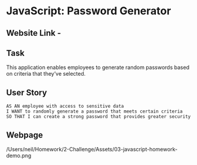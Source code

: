 # JavaScript: Password Generator

## Website Link - 

## Task

This application enables employees to generate random passwords based on criteria that they’ve selected.

## User Story

```
AS AN employee with access to sensitive data
I WANT to randomly generate a password that meets certain criteria
SO THAT I can create a strong password that provides greater security
```
## Webpage

/Users/neil/Homework/2-Challenge/Assets/03-javascript-homework-demo.png